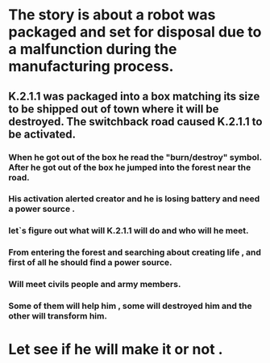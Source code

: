 ﻿# The story is about a robot  was packaged and set for disposal due to a malfunction during the manufacturing process.

## K.2.1.1 was packaged into a box matching its size to be shipped out of town where it will be destroyed. The switchback road caused K.2.1.1 to be activated.

### When he got out of the box he read the "burn/destroy" symbol.  After he got out of the box he jumped into the forest near the road.

### His activation alerted  creator  and he is losing battery  and need a power source .

### let`s figure out what will K.2.1.1 will do and who will he  meet.

### From entering the forest and searching about creating life , and first of all he should find a power source.

### Will meet civils people and army members.

### Some of them will help him , some  will destroyed him and the other will transform him.

# Let see if he will make it or not .


